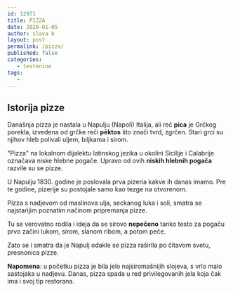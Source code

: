 ```yaml
---
id: 12971
title: PIZZA
date: 2020-01-05
author: slava b
layout: post
permalink: /pizza/
published: false
categories:
   - testenine
tags:
   - 
---
```


## Istorija pizze

Današnja pizza je nastala u Napulju (Napoli) Italija, ali reč **pica** je Grčkog porekla, izvedena od grčke reči **pēktos** što znači tvrd, zgrčen. Stari grci su njihov hleb polivali uljem, biljkama i sirom.

"Pizza" na lokalnom dijalektu latinskog jezika u okolini Sicilije i Calabrije označava niske hlebne pogače. Upravo od ovih **niskih hlebnih pogača** razvile su se pizze.

U Napulju 1830. godine je poslovala prva pizeria kakve ih danas imamo. Pre te godine, pizerije su postojale samo kao tezge na otvorenom. 

Pizza s nadjevom od maslinova ulja, seckanog luka i soli, smatra se najstarijim poznatim načinom pripremanja pizze.

Tu se verovatno rodila i ideja da se sirovo **nepečeno** tanko testo za pogaču prvo začini lukom, sirom, slanom ribom, a potom peče.

Zato se i smatra da je Napulj odakle se pizza raširila po čitavom svetu, presnonica pizze.

**Napomena**: u početku pizza je bila jelo najsiromašnijih slojeva, s vrlo malo sastojaka u nadjevu. Danas, pizza spada u red privilegovanih jela koja čak ima i svoj tip restorana.

